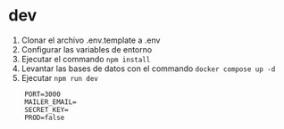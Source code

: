 # dev

1. Clonar el archivo .env.template a .env
2. Configurar las variables de entorno
3. Ejecutar el commando ``` npm install ```
4. Levantar las bases de datos con el commando ``` docker compose up -d ```
5. Ejecutar ``` npm run dev ```


```
    PORT=3000
    MAILER_EMAIL=
    SECRET_KEY=
    PROD=false
```
